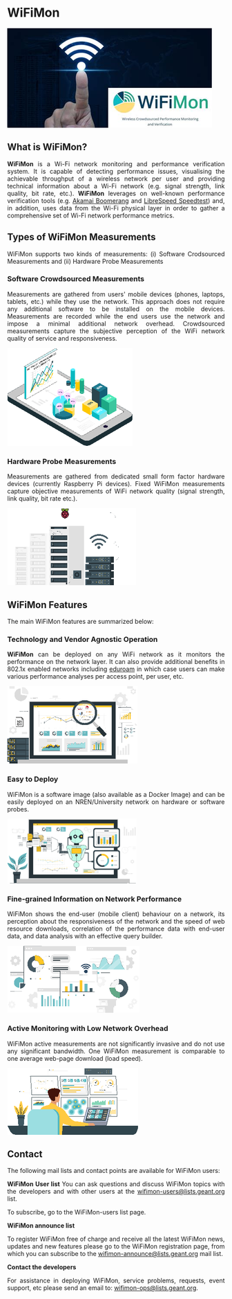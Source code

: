# WiFiMon

![WiFiMon Logo](https://raw.githubusercontent.com/WiFiMon-GEANT/wifimon-images/refs/heads/main/wifimon-logo.png)

<div align="justify">

## What is WiFiMon?  
**WiFiMon** is a Wi-Fi network monitoring and performance verification system. It is capable of detecting performance issues, visualising the achievable throughput of a wireless network per user and providing technical information about a Wi-Fi network (e.g. signal strength, link quality, bit rate, etc.). **WiFiMon** leverages on well-known performance verification tools (e.g. [Akamai Boomerang](https://github.com/akamai/boomerang) and [LibreSpeed Speedtest](https://github.com/librespeed/speedtest)) and, in addition, uses data from the Wi-Fi physical layer in order to gather a comprehensive set of Wi-Fi network performance metrics. 

## Types of WiFiMon Measurements
WiFiMon supports two kinds of measurements: (i) Software Crodsourced Measurements and (ii) Hardware Probe Measurements

### Software Crowdsourced Measurements
Measurements are gathered from users' mobile devices (phones, laptops, tablets, etc.) while they use the network. This approach does not require any additional software to be installed on the mobile devices. Measurements are recorded while the end users use the network and impose a minimal additional network overhead. Crowdsourced measurements capture the subjective perception of the WiFi network quality of service and responsiveness.

![Software measurements](https://raw.githubusercontent.com/WiFiMon-GEANT/wifimon-images/refs/heads/main/software-measurements.png)

### Hardware Probe Measurements
Measurements are gathered from dedicated small form factor hardware devices (currently Raspberry Pi devices). Fixed WiFiMon measurements capture objective measurements of WiFi network quality (signal strength, link quality, bit rate etc.).

![Hardware probe measurements](https://raw.githubusercontent.com/WiFiMon-GEANT/wifimon-images/refs/heads/main/hardware-measurements.png)

## WiFiMon Features
The main WiFiMon features are summarized below:

### Technology and Vendor Agnostic Operation
**WiFiMon** can be deployed on any WiFi network as it monitors the performance on the network layer. It can also provide additional benefits in 802.1x enabled networks including [eduroam](https://eduroam.org/) in which case users can make various performance analyses per access point, per user, etc.

![Easy to deploy](https://raw.githubusercontent.com/WiFiMon-GEANT/wifimon-images/refs/heads/main/features-1.png)

### Easy to Deploy
WiFiMon is a software image (also available as a Docker Image) and can be easily deployed on an NREN/University network on hardware or software probes.

<img src="https://raw.githubusercontent.com/WiFiMon-GEANT/wifimon-images/refs/heads/main/features-2.png" alt="Technology and vendor agnostic" width="300" />

### Fine-grained Information on Network Performance
WiFiMon shows the end-user (mobile client) behaviour on a network, its perception about the responsiveness of the network and the speed of web resource downloads, correlation of the performance data with end-user data, and data analysis with an effective query builder. 

![Fine-grained information on network performance](https://raw.githubusercontent.com/WiFiMon-GEANT/wifimon-images/refs/heads/main/features-3.png)

### Active Monitoring with Low Network Overhead
WiFiMon active measurements are not significantly invasive and do not use any significant bandwidth. One WiFiMon measurement is comparable to one average web-page download (load speed). 

![Active monitoring with low network overhead](https://raw.githubusercontent.com/WiFiMon-GEANT/wifimon-images/refs/heads/main/features-4.png)

## Contact
The following mail lists and contact points are available for WiFiMon users:

**WiFiMon User list**
You can ask questions and discuss WiFiMon topics with the developers and with other users at the wifimon-users@lists.geant.org list.

To subscribe, go to the WiFiMon-users list page.

**WiFiMon announce list**

To register WiFiMon free of charge and receive all the latest WiFiMon news, updates and new features please go to the WiFiMon registration page, from which you can subscribe to the wifimon-announce@lists.geant.org mail list.

**Contact the developers**

For assistance in deploying WiFiMon, service problems, requests, event support, etc please send an email to: wifimon-ops@lists.geant.org.

</div>
